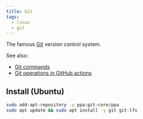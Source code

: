 ```yaml
---
title: Git
tags:
  - linux
  - git
---
```


The famous [Git](https://git-scm.com/) version control system.

See also:

- [Git commands](../../code/git/index.md)
- [Git operations in GitHub actions](../../code/github-actions/git-ops-gha.md)

## Install (Ubuntu)

```bash
sudo add-apt-repository -y ppa:git-core/ppa
sudo apt update && sudo apt install -y git git-lfs
```
